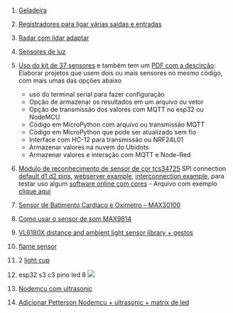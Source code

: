 1. [Geladeira](https://blog.arduino.cc/2019/09/25/logging-refrigerator-temperature-with-arduino/)
2. [Registradores para ligar várias saidas e entradas](https://www.youtube.com/watch?v=Ys2fu4NINrA)
3. [Radar com lidar adaptar](https://github.com/easytarget/esp32-cjmcu-531-demo)
4. [Sensores de luz](https://www.youtube.com/watch?v=r6mof_5w0rU)
5. [Uso do kit de 37 sensores](https://www.instructables.com/Arduino-37-in-1-Sensors-Kit-Explained/) e também tem um [PDF com a descirção](https://images-eu.ssl-images-amazon.com/images/I/C1lrpIfADaS.pdf): Elaborar projetos que usem dois ou mais sensores no mesmo código, com mais umas das opções abaixo
   *  uso do terminal serial para fazer configuração
   * Opção de armazenar os resultados em um arquivo ou vetor
   * Opção de transmissão dos valores com MQTT no esp32 ou NodeMCU
   * Código em MicroPython com arquivo ou transmissão MQTT
   * Código em MicroPython que pode ser atualizado sem fio
   * Interface com HC-12 para transmissão ou NRF24L01
   * Armazenar valores na nuvem do Ubidots
   * Armazenar valores e interação com MQTT e Node-Red
   
 6. [Módulo de reconhecimento de sensor de cor tcs34725](https://github.com/hideakitai/TCS34725) SPI connection [default d1 d2 pins](https://steve.fi/hardware/nodemcu/default-pins/), [webserver example](https://gist.github.com/debsahu/046b2b2683975a6dc44db3346be6ec57), [interconnection example](http://www.esp8266learning.com/esp8266-tcs34725-color-sensor.php#google_vignette), para testar uso algum [software online com cores](https://excalidraw.com/#json=EkgL9PchOKImpZvEwhCh3,3bmDsQ81UmcZRIJmzP4l3Q)  -  Arquivo com exemplo [clique aqui](https://github.com/arduinoufv/inf351/blob/master/2022/10_Projetos_com_sensores/tcs34725_ledRGB_nodemcu_read_color_led_display.ino)
 8. [ Sensor de Batimento Cardíaco e Oxímetro – MAX30100](https://curtocircuito.com.br/blog/Categoria%20Arduino/como-utilizar-o-sensor-de-batimento-cardiaco-e-oximetro-%E2%80%93-max30100)
 9. [Como usar o sensor de som MAX9814](https://curtocircuito.com.br/blog/como-usar-o-max9814)
 10. [VL6180X distance and ambient light sensor library + gestos ](https://www.arduino.cc/reference/en/libraries/vl6180x/)
 11. [flame sensor](https://www.electronicshub.org/arduino-flame-sensor-interface/)
 12. 2 [light cup](https://arduinomodules.info/ky-027-magic-light-cup-module/)
 13. esp32 s3 c3 pino led 8 ![](https://www.electronics-lab.com/wp-content/uploads/2021/08/esp32-c3-devkitm-1-v1-pinout.jpg)
14. [Nodemcu com ultrasonic](https://www.engineersgarage.com/distance-measurement-with-hcsr04-and-nodemcu/)
15. [Adicionar Petterson Nodemcu + ultrasonic + matrix de led]()
